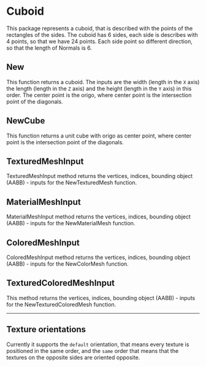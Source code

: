 # Cuboid

This package represents a cuboid, that is described with the points of the rectangles of the sides. The cuboid has 6 sides, each side is describes with 4 points, so that we have 24 points. Each side point so different direction, so that the length of Normals is 6.

## New

This function returns a cuboid. The inputs are the width (length in the `X` axis) the length (length in the `Z` axis) and the height (length in the `Y` axis) in this order. The center point is the origo, where center point is the intersection point of the diagonals.

## NewCube

This function returns a unit cube with origo as center point, where center point is the intersection point of the diagonals.

## TexturedMeshInput

TexturedMeshInput method returns the vertices, indices, bounding object (AABB) - inputs for the NewTexturedMesh function.

## MaterialMeshInput

MaterialMeshInput method returns the vertices, indices, bounding object (AABB) - inputs for the NewMaterialMesh function.

## ColoredMeshInput

ColoredMeshInput method returns the vertices, indices, bounding object (AABB) - inputs for the NewColorMesh function.

## TexturedColoredMeshInput

This method returns the vertices, indices, bounding object (AABB) - inputs for the NewTexturedColoredMesh function.

---

## Texture orientations

Currently it supports the `default` orientation, that means every texture is positioned in the same order, and the `same` order that means that the textures on the opposite sides are oriented opposite.
